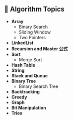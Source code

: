 ## 📘 Algorithm Topics

- **Array**
    - Binary Search
    - Sliding Window
    - Two Pointers
- **LinkedList**
- **Recursion and Master 公式**
- **Sort**
    - Merge Sort
- **Hash Table**
- **String**
- **Stack and Queue**
- **Binary Tree**
    - Binary Search Tree
- **Backtracking**
- **Greedy**
- **Graph**
- **Bit Manipulation**
- **Tries**